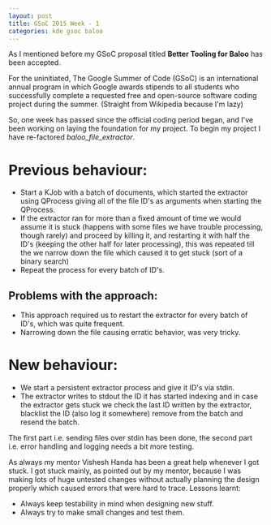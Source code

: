 ```yaml
---
layout: post
title: GSoC 2015 Week - 1
categories: kde gsoc baloo
---
```


As I mentioned before my GSoC proposal titled **Better Tooling for Baloo** has
been accepted.

For the uninitiated, The Google Summer of Code (GSoC) is an international
annual program in which Google awards stipends to all students who successfully
complete a requested free and open-source software coding project during the
summer. (Straight from Wikipedia because I'm lazy)

So, one week has passed since the official coding period began, and I've been
working on laying the foundation for my project. To begin my project I have
re-factored *baloo\_file\_extractor*.

Previous behaviour:
==================
* Start a KJob with a batch of documents, which started the extractor using QProcess
giving all of the file ID's as arguments when starting the QProcess.
* If the extractor ran for more than a fixed amount of time we would assume it is
stuck (happens with some files we have trouble processing, though rarely) and
proceed by killing it, and restarting it with half the ID's (keeping the other half
for later processing), this was repeated
till the we narrow down the file which caused it to get stuck (sort of a binary search)
* Repeat the process for every batch of ID's.

Problems with the approach:
----------------------------
* This approach required us to restart the extractor for every batch of ID's, which was
quite frequent.
* Narrowing down the file causing erratic behavior, was very tricky.

New behaviour:
=============
* We start a persistent extractor process and give it ID's via stdin.
* The extractor writes to stdout the ID it has started indexing and in case the extractor
gets stuck we check the last ID written by the extractor, blacklist the ID
(also log it somewhere) remove from the batch and resend the batch.

The first part i.e. sending files over stdin has been done, the second part i.e.
error handling and logging needs a bit more testing.

As always my mentor Vishesh Handa has been a great help whenever I got stuck.
I got stuck mainly, as pointed out by my mentor, because I was making lots of
huge untested changes without actually planning the design properly which caused
errors that were hard to trace.
Lessons learnt:
* Always keep testability in mind when designing new stuff.
* Always try to make small changes and test them.
